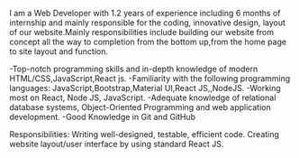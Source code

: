 I am a Web Developer with 1.2 years of experience including 6 months of internship and mainly responsible for the coding, innovative design, layout of our website.Mainly responsibilities include building our website from concept all the way to completion from the bottom up,from the home page to site layout and function.

-Top-notch programming skills and in-depth knowledge of modern HTML/CSS,JavaScript,React js.
-Familiarity with the following programming languages: JavaScript,Bootstrap,Material UI,React JS,,NodeJS.
-Working most on React, Node JS, JavaScript.
-Adequate knowledge of relational database systems, Object-Oriented Programming and web application development.
-Good Knowledge in Git and GitHub

Responsibilities:
Writing well-designed, testable, efficient code.
Creating website layout/user interface by using standard React JS.
